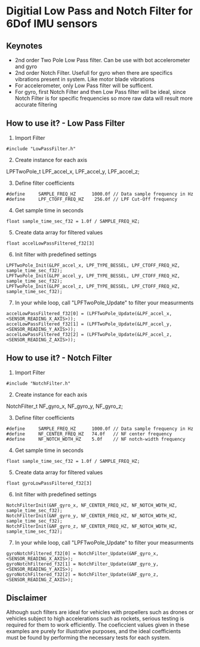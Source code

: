 # Digitial Low Pass and Notch Filter for 6Dof IMU sensors

## Keynotes
* 2nd order Two Pole Low Pass filter. Can be use with bot accelerometer and gyro
* 2nd order Notch Filter. Usefull for gyro when there are specifics vibrations present in system. Like motor blade vibrations
* For accelerometer, only Low Pass filter will be sufficent.
* For gyro, first Notch Filter and then Low Pass filter will be ideal, since Notch Filter is for specific frequencies so more raw data will result more accurate filtering

## How to use it? - Low Pass Filter

1) Import Filter

```
#include "LowPassFilter.h"
```

2) Create instance for each axis

LPFTwoPole_t LPF_accel_x, LPF_accel_y, LPF_accel_z;

3) Define filter coefficients

```
#define 	SAMPLE_FREQ_HZ 		1000.0f	// Data sample frequency in Hz
#define 	LPF_CTOFF_FREQ_HZ    256.0f	// LPF Cut-Off frequency
```

4) Get sample time in seconds

```
float sample_time_sec_f32 = 1.0f / SAMPLE_FREQ_HZ;
```

5) Create data array for filtered values

```
float accelLowPassFiltered_f32[3]
```

6) Init filter with predefined settings

```
LPFTwoPole_Init(&LPF_accel_x, LPF_TYPE_BESSEL, LPF_CTOFF_FREQ_HZ, sample_time_sec_f32);
LPFTwoPole_Init(&LPF_accel_y, LPF_TYPE_BESSEL, LPF_CTOFF_FREQ_HZ, sample_time_sec_f32);
LPFTwoPole_Init(&LPF_accel_z, LPF_TYPE_BESSEL, LPF_CTOFF_FREQ_HZ, sample_time_sec_f32);
```

7) In your while loop, call "LPFTwoPole_Update" to filter your measurments

```
accelLowPassFiltered_f32[0] = (LPFTwoPole_Update(&LPF_accel_x, <SENSOR_READING_X_AXIS>));
accelLowPassFiltered_f32[1] = (LPFTwoPole_Update(&LPF_accel_y, <SENSOR_READING_Y_AXIS>));
accelLowPassFiltered_f32[2] = (LPFTwoPole_Update(&LPF_accel_z, <SENSOR_READING_Z_AXIS>));
```

## How to use it? - Notch Filter

1) Import Filter

```
#include "NotchFilter.h"
```

2) Create instance for each axis

NotchFilter_t NF_gyro_x, NF_gyro_y, NF_gyro_z;

3) Define filter coefficients

```
#define 	SAMPLE_FREQ_HZ 		1000.0f	// Data sample frequency in Hz
#define 	NF_CENTER_FREQ_HZ	74.0f	// NF center frequency 
#define 	NF_NOTCH_WDTH_HZ	5.0f	// NF notch-width frequency 
```

4) Get sample time in seconds

```
float sample_time_sec_f32 = 1.0f / SAMPLE_FREQ_HZ;
```

5) Create data array for filtered values

```
float gyroLowPassFiltered_f32[3]
```

6) Init filter with predefined settings

```
NotchFilterInit(&NF_gyro_x, NF_CENTER_FREQ_HZ, NF_NOTCH_WDTH_HZ, sample_time_sec_f32);
NotchFilterInit(&NF_gyro_y, NF_CENTER_FREQ_HZ, NF_NOTCH_WDTH_HZ, sample_time_sec_f32);
NotchFilterInit(&NF_gyro_z, NF_CENTER_FREQ_HZ, NF_NOTCH_WDTH_HZ, sample_time_sec_f32);
```

7) In your while loop, call "LPFTwoPole_Update" to filter your measurments

```
gyroNotchFiltered_f32[0] = NotchFilter_Update(&NF_gyro_x, <SENSOR_READING_X_AXIS>);
gyroNotchFiltered_f32[1] = NotchFilter_Update(&NF_gyro_y, <SENSOR_READING_Y_AXIS>);
gyroNotchFiltered_f32[2] = NotchFilter_Update(&NF_gyro_z, <SENSOR_READING_Z_AXIS>);
```

## Disclaimer 

Although such filters are ideal for vehicles with propellers such as drones or vehicles subject to high accelerations such as rockets, serious testing is required for them to work efficiently. The coeficcient values given in these examples are purely for illustrative purposes, and the ideal coefficients must be found by performing the necessary tests for each system.